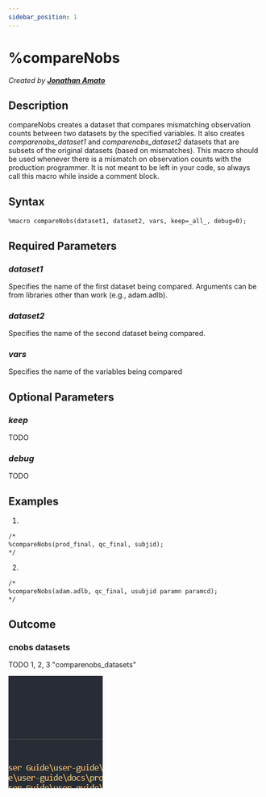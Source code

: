 ```yaml
---
sidebar_position: 1
---
```


# %compareNobs

_Created by [**Jonathan Amato**](mailto:jonathan.amato@emanatebiostats.com?subject=User%20Guide:%20compareNobs)_

## Description

compareNobs creates a dataset that compares mismatching observation counts between two datasets by the specified variables. It also creates _comparenobs_dataset1_ and _comparenobs_dataset2_ datasets that are subsets of the original datasets (based on mismatches). This macro should be used whenever there is a mismatch on observation counts with the production programmer. It is not meant to be left in your code, so always call this macro while inside a comment block.

## Syntax

```sas
%macro compareNobs(dataset1, dataset2, vars, keep=_all_, debug=0);
```

## Required Parameters

### _dataset1_

Specifies the name of the first dataset being compared. Arguments can be from libraries other than work (e.g., adam.adlb).

### _dataset2_

Specifies the name of the second dataset being compared.

### _vars_

Specifies the name of the variables being compared

## Optional Parameters

### _keep_

TODO

### _debug_

TODO

## Examples

1.

```sas
/*
%compareNobs(prod_final, qc_final, subjid);
*/
```

2.

```sas
/*
%compareNobs(adam.adlb, qc_final, usubjid paramn paramcd);
*/
```

## Outcome

### cnobs datasets

TODO 1, 2, 3 "comparenobs_datasets"

![](/img/macros/test.png)
